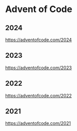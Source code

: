 # Advent of Code

## 2024

https://adventofcode.com/2024

## 2023

https://adventofcode.com/2023

## 2022

https://adventofcode.com/2022

## 2021  

https://adventofcode.com/2021  

